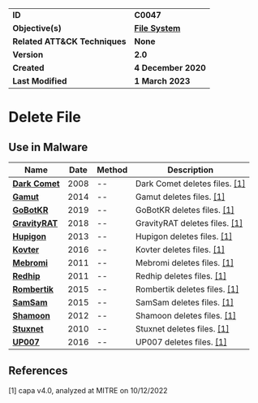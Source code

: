 <table>
<tr>
<td><b>ID</b></td>
<td><b>C0047</b></td>
</tr>
<tr>
<td><b>Objective(s)</b></td>
<td><b><a href="../file-system">File System</a></b></td>
</tr>
<tr>
<td><b>Related ATT&CK Techniques</b></td>
<td><b>None</b></td>
</tr>
<tr>
<td><b>Version</b></td>
<td><b>2.0</b></td>
</tr>
<tr>
<td><b>Created</b></td>
<td><b>4 December 2020</b></td>
</tr>
<tr>
<td><b>Last Modified</b></td>
<td><b>1 March 2023</b></td>
</tr>
</table>


# Delete File


## Use in Malware

|Name|Date|Method|Description|
|---|---|---|---|
|[**Dark Comet**](../xample-malware/dark-comet.md)|2008|--|Dark Comet deletes files. [[1]](#1)|
|[**Gamut**](../xample-malware/gamut.md)|2014|--|Gamut deletes files. [[1]](#1)|
|[**GoBotKR**](../xample-malware/gobotkr.md)|2019|--|GoBotKR deletes files. [[1]](#1)|
|[**GravityRAT**](../xample-malware/gravity-rat.md)|2018|--|GravityRAT deletes files. [[1]](#1)|
|[**Hupigon**](../xample-malware/hupigon.md)|2013|--|Hupigon deletes files. [[1]](#1)|
|[**Kovter**](../xample-malware/kovter.md)|2016|--|Kovter deletes files. [[1]](#1)|
|[**Mebromi**](../xample-malware/mebromi.md)|2011|--|Mebromi deletes files. [[1]](#1)|
|[**Redhip**](../xample-malware/rebhip.md)|2011|--|Redhip deletes files. [[1]](#1)|
|[**Rombertik**](../xample-malware/rombertik.md)|2015|--|Rombertik deletes files. [[1]](#1)|
|[**SamSam**](../xample-malware/samsam.md)|2015|--|SamSam deletes files. [[1]](#1)|
|[**Shamoon**](../xample-malware/shamoon.md)|2012|--|Shamoon deletes files. [[1]](#1)|
|[**Stuxnet**](../xample-malware/stuxnet.md)|2010|--|Stuxnet deletes files. [[1]](#1)|
|[**UP007**](../xample-malware/up007.md)|2016|--|UP007 deletes files. [[1]](#1)|

## References

<a name="1">[1]</a> capa v4.0, analyzed at MITRE on 10/12/2022

